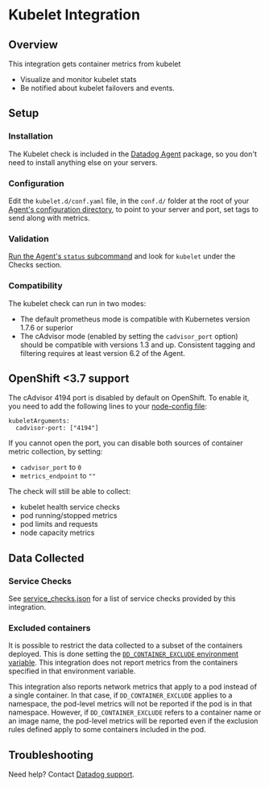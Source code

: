 # Kubelet Integration

## Overview

This integration gets container metrics from kubelet

- Visualize and monitor kubelet stats
- Be notified about kubelet failovers and events.

## Setup

### Installation

The Kubelet check is included in the [Datadog Agent][1] package, so you don't need to install anything else on your servers.

### Configuration

Edit the `kubelet.d/conf.yaml` file, in the `conf.d/` folder at the root of your [Agent's configuration directory][2], to point to your server and port, set tags to send along with metrics.

### Validation

[Run the Agent's `status` subcommand][3] and look for `kubelet` under the Checks section.

### Compatibility

The kubelet check can run in two modes:

- The default prometheus mode is compatible with Kubernetes version 1.7.6 or superior
- The cAdvisor mode (enabled by setting the `cadvisor_port` option) should be compatible with versions 1.3 and up. Consistent tagging and filtering requires at least version 6.2 of the Agent.

## OpenShift <3.7 support

The cAdvisor 4194 port is disabled by default on OpenShift. To enable it, you need to add
the following lines to your [node-config file][4]:

```text
kubeletArguments:
  cadvisor-port: ["4194"]
```

If you cannot open the port, you can disable both sources of container metric collection, by setting:

- `cadvisor_port` to `0`
- `metrics_endpoint` to `""`

The check will still be able to collect:

- kubelet health service checks
- pod running/stopped metrics
- pod limits and requests
- node capacity metrics

## Data Collected

### Service Checks

See [service_checks.json][6] for a list of service checks provided by this integration.

### Excluded containers

It is possible to restrict the data collected to a subset of the containers
deployed. This is done setting the [`DD_CONTAINER_EXCLUDE` environment
variable][7]. This integration does not report metrics from the containers
specified in that environment variable.

This integration also reports network metrics that apply to a pod instead of a
single container. In that case, if `DD_CONTAINER_EXCLUDE` applies to a
namespace, the pod-level metrics will not be reported if the pod is in that
namespace. However, if `DD_CONTAINER_EXCLUDE` refers to a container name or an
image name, the pod-level metrics will be reported even if the exclusion rules
defined apply to some containers included in the pod.


## Troubleshooting

Need help? Contact [Datadog support][5].


[1]: https://app.datadoghq.com/account/settings#agent
[2]: https://docs.datadoghq.com/agent/guide/agent-configuration-files/#agent-configuration-directory
[3]: https://docs.datadoghq.com/agent/guide/agent-commands/#agent-status-and-information
[4]: https://docs.openshift.org/3.7/install_config/master_node_configuration.html#node-configuration-files
[5]: https://docs.datadoghq.com/help/
[6]: https://github.com/DataDog/integrations-core/blob/master/kubelet/assets/service_checks.json
[7]: https://docs.datadoghq.com/agent/guide/autodiscovery-management/?tab=containerizedagent
